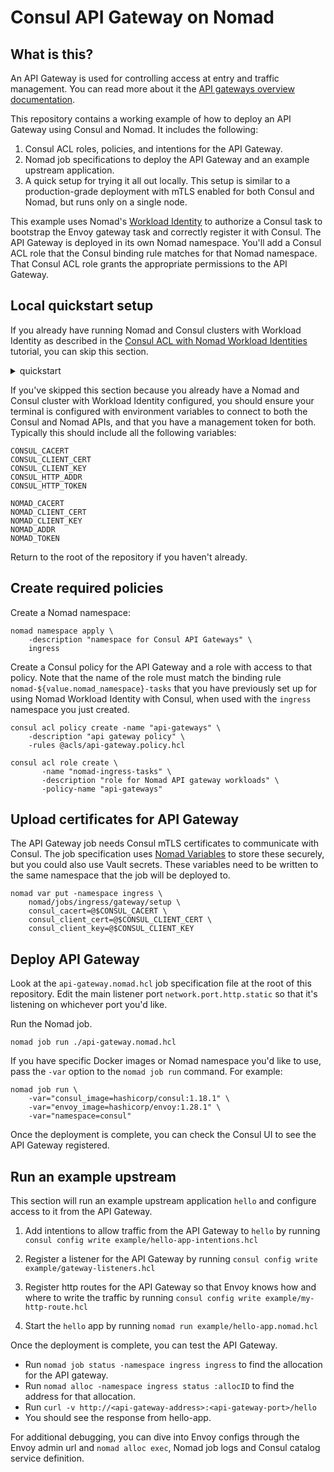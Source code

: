 # Consul API Gateway on Nomad

## What is this?

An API Gateway is used for controlling access at entry and traffic management.
You can read more about it the [API gateways overview documentation][1].

This repository contains a working example of how to deploy an API Gateway using
Consul and Nomad. It includes the following:

1. Consul ACL roles, policies, and intentions for the API Gateway.
2. Nomad job specifications to deploy the API Gateway and an example upstream
   application.
3. A quick setup for trying it all out locally. This setup is similar to a
   production-grade deployment with mTLS enabled for both Consul and Nomad, but
   runs only on a single node.

This example uses Nomad's [Workload Identity][2] to authorize a Consul task to
bootstrap the Envoy gateway task and correctly register it with Consul. The API
Gateway is deployed in its own Nomad namespace. You'll add a Consul ACL role
that the Consul binding rule matches for that Nomad namespace. That Consul ACL
role grants the appropriate permissions to the API Gateway.

## Local quickstart setup

If you already have running Nomad and Consul clusters with Workload Identity as
described in the [Consul ACL with Nomad Workload Identities][3] tutorial, you can
skip this section.

<details><summary>quickstart</summary>

---

This quickstart guide assumes that you have both Consul and Nomad installed and
on your `PATH`.

1. **Set environment variables.**

If you have [`go-sockaddr`][4] installed, the rest of the setup will use it to
automatically get the correct IP address. If you do not, set it in your shell
session:

```
export NODE_IP=<< private IP address >>
```

2. **Create certificates, root tokens, and TLS configuration.**

```
cd quickstart
make
```

This will create TLS certificates for local use, as well as Nomad and Consul TLS
agent configurations.

3. **Start Consul.** In a new terminal window, navigate to the `quickstart`
   directory again, and start Consul in dev mode

```
consul agent -dev -config-file=./secrets/consul-agent.hcl
```

4. **Configure Consul CLI.** Go back to the previous terminal window, and set
   your environment to configure the Consul CLI to talk to the Consul
   agent. Note that this command is surrounded by `$(...)` to run in a subshell
   to export the environment correctly.

```
$(make consul-env)
```

You can see the environment variables this has created by running `env | grep
CONSUL`. It will include the `CONSUL_HTTP_ADDR`, the `CONSUL_HTTP_TOKEN`, and
variables for the certificate paths.

5. **Setup Initial Consul ACLs.**

Create a default Consul agent policy, and set the token for the Consul agent:

```
consul acl policy create -name "consul-agent" \
    -description "Consul Agent Policy" \
    -rules @acls/consul-agent-policy.hcl

consul acl token create -description="agent token" \
    -policy-name consul-agent \
    -secret=$(cat secrets/tokens/consul-agent)
```

Create a Consul ACL policy for the Nomad agent, and a token for the Nomad agent:

```
consul acl policy create -name "nomad-agent" \
    -description "Nomad Agent Policy" \
    -rules @acls/nomad-agent-policy.hcl

consul acl token create \
    -policy-name "nomad-agent" \
    -description "Nomad Agent Token" \
    -secret=$(cat secrets/tokens/nomad-agent)
```

Create default proxy configuration:

```
consul config write acls/proxy-default.hcl
```

6. **Start Nomad** In a new terminal window, navigate to the `quickstart`
   directory again, and start Nomad in dev mode

```
sudo nomad agent -dev -dev-connect -config ./secrets/nomad-agent.hcl
```

7. **Configure Nomad CLI.** Go back to the previous terminal window, and set
   your environment to configure the Nomad CLI to talk to the Nomad agent. Note
   that this command is surrounded by `$(...)` to run in a subshell to export
   the environment correctly.

```
$(make nomad-env)
```

8. **Bootstrap Nomad ACLs**

```
nomad acl bootstrap ./secrets/tokens/nomad-root
```

9. **Configure Nomad and Consul to use Workload Identity.** This will create a
   Consul auth method and binding rule that Nomad can use to get Consul tokens
   for Nomad workloads.

```
nomad setup consul -y \
    -jwks-url "$NOMAD_ADDR/.well-known/jwks.json" \
    -jwks-ca-file "$NOMAD_CACERT"
```

10. **Verify Nomad connectivity to Consul.** Checking the node status should
    show it has fingerprinted attributes for Consul

```
nomad node status -verbose -self | grep consul
```

---

</details>

If you've skipped this section because you already have a Nomad and Consul
cluster with Workload Identity configured, you should ensure your terminal is
configured with environment variables to connect to both the Consul and Nomad
APIs, and that you have a management token for both. Typically this should
include all the following variables:

```
CONSUL_CACERT
CONSUL_CLIENT_CERT
CONSUL_CLIENT_KEY
CONSUL_HTTP_ADDR
CONSUL_HTTP_TOKEN

NOMAD_CACERT
NOMAD_CLIENT_CERT
NOMAD_CLIENT_KEY
NOMAD_ADDR
NOMAD_TOKEN
```

Return to the root of the repository if you haven't already.

## Create required policies

Create a Nomad namespace:

```
nomad namespace apply \
    -description "namespace for Consul API Gateways" \
    ingress
```

Create a Consul policy for the API Gateway and a role with access to that
policy. Note that the name of the role must match the binding rule
`nomad-${value.nomad_namespace}-tasks` that you have previously set up for using
Nomad Workload Identity with Consul, when used with the `ingress` namespace you
just created.

```
consul acl policy create -name "api-gateways" \
    -description "api gateway policy" \
    -rules @acls/api-gateway.policy.hcl

consul acl role create \
       -name "nomad-ingress-tasks" \
       -description "role for Nomad API gateway workloads" \
       -policy-name "api-gateways"
```

## Upload certificates for API Gateway

The API Gateway job needs Consul mTLS certificates to communicate with
Consul. The job specification uses [Nomad Variables][5] to store these securely,
but you could also use Vault secrets. These variables need to be written to the
same namespace that the job will be deployed to.

```
nomad var put -namespace ingress \
    nomad/jobs/ingress/gateway/setup \
    consul_cacert=@$CONSUL_CACERT \
    consul_client_cert=@$CONSUL_CLIENT_CERT \
    consul_client_key=@$CONSUL_CLIENT_KEY
```

## Deploy API Gateway

Look at the `api-gateway.nomad.hcl` job specification file at the root of this
repository. Edit the main listener port `network.port.http.static` so that it's
listening on whichever port you'd like.

Run the Nomad job.

```
nomad job run ./api-gateway.nomad.hcl
```

If you have specific Docker images or Nomad namespace you'd like to use, pass
the `-var` option to the `nomad job run` command. For example:

```
nomad job run \
    -var="consul_image=hashicorp/consul:1.18.1" \
    -var="envoy_image=hashicorp/envoy:1.28.1" \
    -var="namespace=consul"
```

Once the deployment is complete, you can check the Consul UI to see the API
Gateway registered.

## Run an example upstream

This section will run an example upstream application `hello` and configure
access to it from the API Gateway.

1. Add intentions to allow traffic from the API Gateway to `hello` by running
   `consul config write example/hello-app-intentions.hcl`

2. Register a listener for the API Gateway by running `consul config write
   example/gateway-listeners.hcl`

3. Register http routes for the API Gateway so that Envoy knows how and where to
   write the traffic by running `consul config write example/my-http-route.hcl`

4. Start the `hello` app by running `nomad run example/hello-app.nomad.hcl`

Once the deployment is complete, you can test the API Gateway.
- Run `nomad job status -namespace ingress ingress` to find the allocation for
  the API gateway.
- Run `nomad alloc -namespace ingress status :allocID` to find the address for that
  allocation.
- Run `curl -v http://<api-gateway-address>:<api-gateway-port>/hello`
- You should see the response from hello-app.

For additional debugging, you can dive into Envoy configs through the Envoy
admin url and `nomad alloc exec`, Nomad job logs and Consul catalog service
definition.


[1]: https://developer.hashicorp.com/consul/docs/connect/gateways/api-gateway
[2]: https://developer.hashicorp.com/nomad/docs/concepts/workload-identity
[3]: https://developer.hashicorp.com/nomad/tutorials/integrate-consul/consul-acl
[4]: https://github.com/hashicorp/go-sockaddr
[5]: https://developer.hashicorp.com/nomad/docs/concepts/variables
